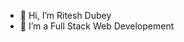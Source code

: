 - 👋 Hi, I’m Ritesh Dubey
- 👀 I’m a Full Stack Web Developement

<!---
0xchikku/0xchikku is a ✨ special ✨ repository because its `README.md` (this file) appears on your GitHub profile.
You can click the Preview link to take a look at your changes.
--->
